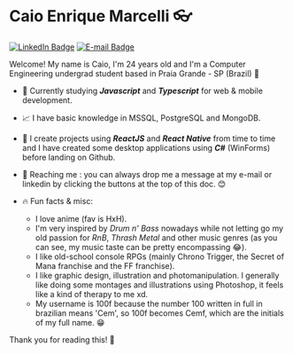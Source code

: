 #  Caio Enrique Marcelli :eyeglasses: 

[![LinkedIn Badge](https://img.shields.io/badge/Caio%20Enrique-blue?logo=linkedin&style=flat-square&color=a6b1e1&labelColor=424874&logoColor=f4eeff)](https://www.linkedin.com/in/caio-enrique-747621199/)
[![E-mail Badge](https://img.shields.io/badge/caioenriquemarcelli@gmail.com-blue?logo=gmail&style=flat-square&color=a6b1e1&labelColor=424874&logoColor=f4eeff)](mailto:caioenriquemarcelli@gmail.com)

Welcome! My name is Caio, I'm 24 years old and I'm a Computer Engineering undergrad student based in Praia Grande - SP (Brazil) :palm_tree:


- :bookmark_tabs: Currently studying __*Javascript*__ and __*Typescript*__ for web & mobile development.

- :chart_with_upwards_trend: I have basic knowledge in MSSQL, PostgreSQL and MongoDB.

- :space_invader: I create projects using __*ReactJS*__ and __*React Native*__ from time to time and I have created some desktop applications using __*C#*__ (WinForms) before landing on Github.

- :e-mail: Reaching me : you can always drop me a message at my e-mail or linkedin by clicking the buttons at the top of this doc. :blush:

- :fire: Fun facts & misc:
  - I love anime (fav is HxH).
  - I'm very inspired by _Drum n' Bass_ nowadays while not letting go my old passion for _RnB_, _Thrash Metal_ and other music genres (as you can see, my music taste can be pretty encompassing :joy:).
  - I like old-school console RPGs (mainly Chrono Trigger, the Secret of Mana franchise and the FF franchise).
  - I like graphic design, illustration and photomanipulation. I generally like doing some montages and illustrations using Photoshop, it feels like a kind of therapy to me xd.
  - My username is 100f because the number 100 written in full in brazilian means 'Cem', so 100f becomes Cemf, which are the initials of my full name. :grin:

Thank you for reading this! :purple_heart:
